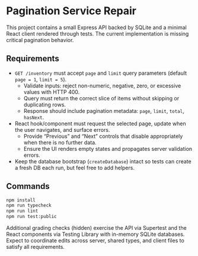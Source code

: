 # Pagination Service Repair

This project contains a small Express API backed by SQLite and a minimal React client rendered through tests. The current implementation is missing critical pagination behavior.

## Requirements

- `GET /inventory` must accept `page` and `limit` query parameters (default `page = 1`, `limit = 5`).
  - Validate inputs: reject non-numeric, negative, zero, or excessive values with HTTP 400.
  - Query must return the correct slice of items without skipping or duplicating rows.
  - Response should include pagination metadata: `page`, `limit`, `total`, `hasNext`.
- React hook/component must request the selected page, update when the user navigates, and surface errors.
  - Provide “Previous” and “Next” controls that disable appropriately when there is no further data.
  - Ensure the UI renders empty states and propagates server validation errors.
- Keep the database bootstrap (`createDatabase`) intact so tests can create a fresh DB each run, but feel free to add helpers.

## Commands

```bash
npm install
npm run typecheck
npm run lint
npm run test:public
```

Additional grading checks (hidden) exercise the API via Supertest and the React components via Testing Library with in-memory SQLite databases. Expect to coordinate edits across server, shared types, and client files to satisfy all requirements.
